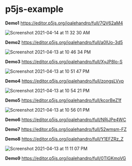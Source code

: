 # p5js-example

**Demo1**
https://editor.p5js.org/ioalehandro/full/7QV62aM4

![Screenshot 2021-04-14 at 11 32 30 AM](https://user-images.githubusercontent.com/57195698/114679782-28d73a80-9d15-11eb-987d-ab1cf5766266.png)


**Demo2**
https://editor.p5js.org/ioalehandro/full/a0lUo-3d5

![Screenshot 2021-04-13 at 10 46 34 PM](https://user-images.githubusercontent.com/57195698/114611914-2be91100-9caa-11eb-8c6e-3c460572d719.png)


**Demo3**
https://editor.p5js.org/ioalehandro/full/XyJP8lo-S

![Screenshot 2021-04-13 at 10 51 47 PM](https://user-images.githubusercontent.com/57195698/114612567-f85ab680-9caa-11eb-8227-66acfdea7303.png)


**Demo4**
https://editor.p5js.org/ioalehandro/full/zongsLVvp

![Screenshot 2021-04-13 at 10 54 21 PM](https://user-images.githubusercontent.com/57195698/114612761-335cea00-9cab-11eb-9a50-26a6f1ebc1b4.png)


**Demo5**
https://editor.p5js.org/ioalehandro/full/kcorBeZ1f

![Screenshot 2021-04-13 at 10 56 01 PM](https://user-images.githubusercontent.com/57195698/114612948-71f2a480-9cab-11eb-92d4-2a86c83ebe04.png)


**Demo6**
https://editor.p5js.org/ioalehandro/full/NRjJPe4WC

**Demo7**
https://editor.p5js.org/ioalehandro/full/52wmsm-FZ

**Demo8**
https://editor.p5js.org/ioalehandro/full/Y1EFZRz_Z

![Screenshot 2021-04-13 at 11 11 07 PM](https://user-images.githubusercontent.com/57195698/114614820-a9fae700-9cad-11eb-89ea-953b0700b004.png)

**Demo9**
https://editor.p5js.org/ioalehandro/full/0TlGKmoVG
